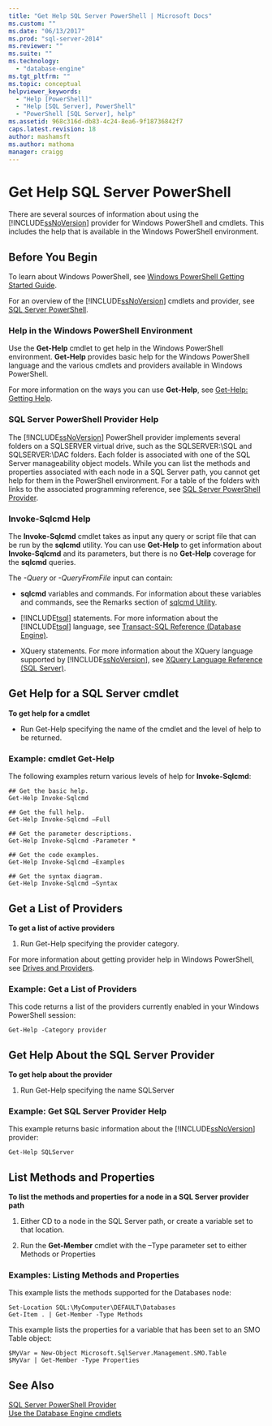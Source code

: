 ```yaml
---
title: "Get Help SQL Server PowerShell | Microsoft Docs"
ms.custom: ""
ms.date: "06/13/2017"
ms.prod: "sql-server-2014"
ms.reviewer: ""
ms.suite: ""
ms.technology: 
  - "database-engine"
ms.tgt_pltfrm: ""
ms.topic: conceptual
helpviewer_keywords: 
  - "Help [PowerShell]"
  - "Help [SQL Server], PowerShell"
  - "PowerShell [SQL Server], help"
ms.assetid: 968c316d-db83-4c24-8ea6-9f18736842f7
caps.latest.revision: 18
author: mashamsft
ms.author: mathoma
manager: craigg
---
```

# Get Help SQL Server PowerShell
  There are several sources of information about using the [!INCLUDE[ssNoVersion](../includes/ssnoversion-md.md)] provider for Windows PowerShell and cmdlets. This includes the help that is available in the Windows PowerShell environment.  
  
## Before You Begin  
 To learn about Windows PowerShell, see [Windows PowerShell Getting Started Guide](https://technet.microsoft.com/library/hh857337.aspx).  
  
 For an overview of the [!INCLUDE[ssNoVersion](../includes/ssnoversion-md.md)] cmdlets and provider, see [SQL Server PowerShell](../powershell/sql-server-powershell.md).  
  
### Help in the Windows PowerShell Environment  
 Use the **Get-Help** cmdlet to get help in the Windows PowerShell environment. **Get-Help** provides basic help for the Windows PowerShell language and the various cmdlets and providers available in Windows PowerShell.  
  
 For more information on the ways you can use **Get-Help**, see [Get-Help: Getting Help](http://go.microsoft.com/fwlink/?LinkId=102136).  
  
### SQL Server PowerShell Provider Help  
 The [!INCLUDE[ssNoVersion](../includes/ssnoversion-md.md)] PowerShell provider implements several folders on a SQLSERVER virtual drive, such as the SQLSERVER:\SQL and SQLSERVER:\DAC folders. Each folder is associated with one of the SQL Server manageability object models. While you can list the methods and properties associated with each node in a SQL Server path, you cannot get help for them in the PowerShell environment. For a table of the folders with links to the associated programming reference, see [SQL Server PowerShell Provider](../powershell/sql-server-powershell-provider.md).  
  
### Invoke-Sqlcmd Help  
 The **Invoke-Sqlcmd** cmdlet takes as input any query or script file that can be run by the **sqlcmd** utility. You can use **Get-Help** to get information about **Invoke-Sqlcmd** and its parameters, but there is no **Get-Help** coverage for the **sqlcmd** queries.  
  
 The *-Query* or *-QueryFromFile* input can contain:  
  
-   **sqlcmd** variables and commands. For information about these variables and commands, see the Remarks section of [sqlcmd Utility](../tools/sqlcmd-utility.md).  
  
-   [!INCLUDE[tsql](../includes/tsql-md.md)] statements. For more information about the [!INCLUDE[tsql](../includes/tsql-md.md)] language, see [Transact-SQL Reference &#40;Database Engine&#41;](/sql/t-sql/language-reference).  
  
-   XQuery statements. For more information about the XQuery language supported by [!INCLUDE[ssNoVersion](../includes/ssnoversion-md.md)], see [XQuery Language Reference &#40;SQL Server&#41;](/sql/xquery/xquery-language-reference-sql-server).  
  
## Get Help for a SQL Server cmdlet  
 **To get help for a cmdlet**  
  
-   Run Get-Help specifying the name of the cmdlet and the level of help to be returned.  
  
### Example: cmdlet Get-Help  
 The following examples return various levels of help for **Invoke-Sqlcmd**:  
  
```  
## Get the basic help.  
Get-Help Invoke-Sqlcmd  
  
## Get the full help.  
Get-Help Invoke-Sqlcmd –Full  
  
## Get the parameter descriptions.  
Get-Help Invoke-Sqlcmd -Parameter *  
  
## Get the code examples.  
Get-Help Invoke-Sqlcmd –Examples  
  
## Get the syntax diagram.  
Get-Help Invoke-Sqlcmd –Syntax  
```  
  
## Get a List of Providers  
 **To get a list of active providers**  
  
1.  Run Get-Help specifying the provider category.  
  
 For more information about getting provider help in Windows PowerShell, see [Drives and Providers](http://go.microsoft.com/fwlink/?LinkId=102137).  
  
### Example: Get a List of Providers  
 This code returns a list of the providers currently enabled in your Windows PowerShell session:  
  
```  
Get-Help -Category provider  
```  
  
## Get Help About the SQL Server Provider  
 **To get help about the provider**  
  
1.  Run Get-Help specifying the name SQLServer  
  
### Example: Get SQL Server Provider Help  
 This example returns basic information about the [!INCLUDE[ssNoVersion](../includes/ssnoversion-md.md)] provider:  
  
```  
Get-Help SQLServer  
```  
  
## List Methods and Properties  
 **To list the methods and properties for a node in a SQL Server provider path**  
  
1.  Either CD to a node in the SQL Server path, or create a variable set to that location.  
  
2.  Run the **Get-Member** cmdlet with the –Type parameter set to either Methods or Properties  
  
### Examples: Listing Methods and Properties  
 This example lists the methods supported for the Databases node:  
  
```  
Set-Location SQL:\MyComputer\DEFAULT\Databases  
Get-Item . | Get-Member -Type Methods  
```  
  
 This example lists the properties for a variable that has been set to an SMO Table object:  
  
```  
$MyVar = New-Object Microsoft.SqlServer.Management.SMO.Table  
$MyVar | Get-Member -Type Properties  
```  
  
## See Also  
 [SQL Server PowerShell Provider](../powershell/sql-server-powershell-provider.md)   
 [Use the Database Engine cmdlets](../../2014/database-engine/use-the-database-engine-cmdlets.md)  
  
  
